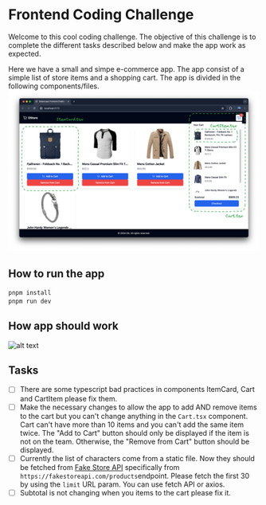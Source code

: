 # Frontend Coding Challenge

Welcome to this cool coding challenge. The objective of this challenge is to complete the different tasks described below and make the app work as expected.

Here we have a small and simpe e-commerce app. The app consist of a simple list of store items and a shopping cart. The app is divided in the following components/files.
![alt text](image.png)

## How to run the app
```bash
pnpm install
pnpm run dev
```

## How app should work

![alt text](result.gif)

## Tasks

- [ ] There are some typescript bad practices in components ItemCard, Cart and CartItem please fix them.
- [ ] Make the necessary changes to allow the app to add AND remove items to the cart but you can't change anything in the `Cart.tsx` component. Cart can't have more than 10 items and you can't add the same item twice. The "Add to Cart" button should only be displayed if the item is not on the team. Otherwise, the "Remove from Cart" button should be displayed.
- [ ] Currently the list of characters come from a static file. Now they should be fetched from [Fake Store API](https://fakestoreapi.com/docs) specifically from `https://fakestoreapi.com/products`endpoint. Please fetch the first 30 by using the `limit` URL param. You can use fetch API or axios.
- [ ] Subtotal is not changing when you items to the cart please fix it.
